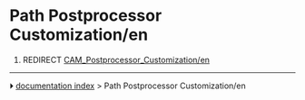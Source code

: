 # Path Postprocessor Customization/en
1.  REDIRECT [CAM_Postprocessor_Customization/en](CAM_Postprocessor_Customization/en.md)



---
⏵ [documentation index](../README.md) > Path Postprocessor Customization/en
